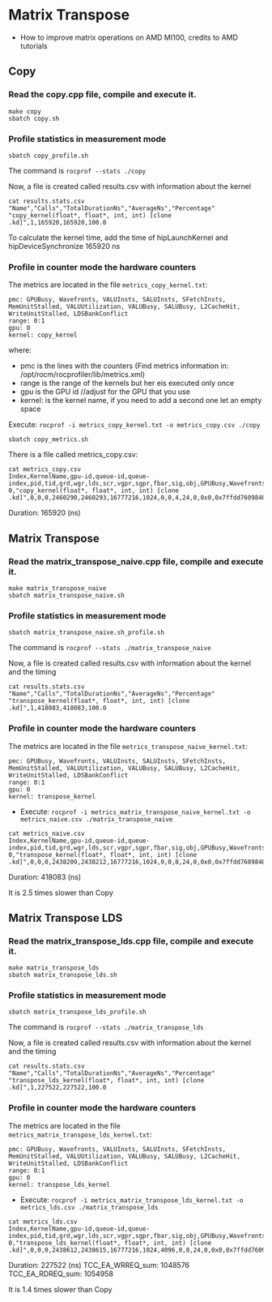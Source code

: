 # Matrix Transpose

* How to improve matrix operations on AMD MI100, credits to AMD tutorials

## Copy

### Read the copy.cpp file, compile and execute it.

```
make copy
sbatch copy.sh
```

### Profile statistics in measurement mode

```
sbatch copy_profile.sh
```

The command is `rocprof --stats ./copy`


Now, a file is created called results.csv  with information about the kernel


```
cat results.stats.csv
"Name","Calls","TotalDurationNs","AverageNs","Percentage"
"copy_kernel(float*, float*, int, int) [clone .kd]",1,165920,165920,100.0
```


To calculate the kernel time, add the time of hipLaunchKernel and hipDeviceSynchronize 165920 ns

### Profile in counter mode the hardware counters

The metrics are located in the file  `metrics_copy_kernel.txt`:

```
pmc: GPUBusy, Wavefronts, VALUInsts, SALUInsts, SFetchInsts, MemUnitStalled, VALUUtilization, VALUBusy, SALUBusy, L2CacheHit, WriteUnitStalled, LDSBankConflict
range: 0:1
gpu: 0
kernel: copy_kernel
```

where:
* pmc is the lines with the counters (Find metrics information in: /opt/rocm/rocprofiler/lib/metrics.xml) 
* range is the range of the kernels but her eis executed only once
* gpu is the GPU id //adjust for the GPU that you use
* kernel: is the kernel name, if you need to add a second one let an empty space


Execute: `rocprof -i metrics_copy_kernel.txt -o metrics_copy.csv ./copy `

```
sbatch copy_metrics.sh
```

There is a file called metrics_copy.csv:

```
cat metrics_copy.csv
Index,KernelName,gpu-id,queue-id,queue-index,pid,tid,grd,wgr,lds,scr,vgpr,sgpr,fbar,sig,obj,GPUBusy,Wavefronts,VALUInsts,SALUInsts,SFetchInsts,MemUnitStalled,VALUUtilization,VALUBusy,SALUBusy,L2CacheHit,WriteUnitStalled,LDSBankConflict
0,"copy_kernel(float*, float*, int, int) [clone .kd]",0,0,0,2460290,2460293,16777216,1024,0,0,4,24,0,0x0,0x7ffdd7609840,100,262144,11,1,2,13,100,13,1,0,6,0
```

Duration: 165920 (ns)

## Matrix Transpose
### Read the matrix_transpose_naive.cpp file, compile and execute it.

```
make matrix_transpose_naive
sbatch matrix_transpose_naive.sh
```

### Profile statistics in measurement mode

```
sbatch matrix_transpose_naive.sh_profile.sh
```

The command is `rocprof --stats ./matrix_transpose_naive`

Now, a file is created called results.csv with information about the kernel and the timing

```
cat results.stats.csv
"Name","Calls","TotalDurationNs","AverageNs","Percentage"
"transpose_kernel(float*, float*, int, int) [clone .kd]",1,418083,418083,100.0
```


### Profile in counter mode the hardware counters

The metrics are located in the file  `metrics_transpose_naive_kernel.txt`:

```
pmc: GPUBusy, Wavefronts, VALUInsts, SALUInsts, SFetchInsts, MemUnitStalled, VALUUtilization, VALUBusy, SALUBusy, L2CacheHit, WriteUnitStalled, LDSBankConflict
range: 0:1
gpu: 0
kernel: transpose_kernel
```

* Execute: `rocprof -i metrics_matrix_transpose_naive_kernel.txt -o metrics_naive.csv ./matrix_transpose_naive`


```
cat metrics_naive.csv
Index,KernelName,gpu-id,queue-id,queue-index,pid,tid,grd,wgr,lds,scr,vgpr,sgpr,fbar,sig,obj,GPUBusy,Wavefronts,VALUInsts,SALUInsts,SFetchInsts,MemUnitStalled,VALUUtilization,VALUBusy,SALUBusy,L2CacheHit,WriteUnitStalled,LDSBankConflict
0,"transpose_kernel(float*, float*, int, int) [clone .kd]",0,0,0,2438209,2438212,16777216,1024,0,0,8,24,0,0x0,0x7ffdd7609840,100,262144,16,0,2,83,100,6,0,77,0,0
```

Duration: 418083 (ns)

It is 2.5 times slower than Copy

## Matrix Transpose LDS
### Read the matrix_transpose_lds.cpp file, compile and execute it.

```
make matrix_transpose_lds
sbatch matrix_transpose_lds.sh
```

### Profile statistics in measurement mode

```
sbatch matrix_transpose_lds_profile.sh
```

The command is `rocprof --stats ./matrix_transpose_lds`

Now, a file is created called results.csv with information about the kernel and the timing

```
cat results.stats.csv
"Name","Calls","TotalDurationNs","AverageNs","Percentage"
"transpose_lds_kernel(float*, float*, int, int) [clone .kd]",1,227522,227522,100.0
```


### Profile in counter mode the hardware counters

The metrics are located in the file  `metrics_matrix_transpose_lds_kernel.txt`:

```
pmc: GPUBusy, Wavefronts, VALUInsts, SALUInsts, SFetchInsts, MemUnitStalled, VALUUtilization, VALUBusy, SALUBusy, L2CacheHit, WriteUnitStalled, LDSBankConflict
range: 0:1
gpu: 0
kernel: transpose_lds_kernel
```

* Execute: `rocprof -i metrics_matrix_transpose_lds_kernel.txt -o metrics_lds.csv ./matrix_transpose_lds`


```
cat metrics_lds.csv
Index,KernelName,gpu-id,queue-id,queue-index,pid,tid,grd,wgr,lds,scr,vgpr,sgpr,fbar,sig,obj,GPUBusy,Wavefronts,VALUInsts,SALUInsts,SFetchInsts,MemUnitStalled,VALUUtilization,VALUBusy,SALUBusy,L2CacheHit,WriteUnitStalled,LDSBankConflict
0,"transpose_lds_kernel(float*, float*, int, int) [clone .kd]",0,0,0,2438612,2438615,16777216,1024,4096,0,8,24,0,0x0,0x7ffdd7609880,100,262144,20,2,2,26,100,26,2,0,0,67
```

Duration: 227522 (ns)
TCC_EA_WRREQ_sum: 1048576
TCC_EA_RDREQ_sum: 1054958

It is 1.4 times slower than Copy
